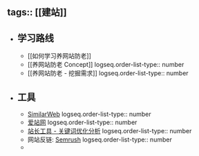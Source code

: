 tags:: [[建站]]
---

- ## 学习路线
	- [[如何学习养网站防老]]
	- [[养网站防老 Concept]]
	  logseq.order-list-type:: number
	- [[养网站防老 - 挖掘需求]]
	  logseq.order-list-type:: number
- ## 工具
	- [SimilarWeb](https://pro.similarweb.com)
	  logseq.order-list-type:: number
	- [爱站网](https://www.aizhan.com/)
	  logseq.order-list-type:: number
	- [站长工具 - 关键词优化分析](https://tool.chinaz.com/kwevaluate)
	  logseq.order-list-type:: number
	- 网站反链: [Semrush](https://zh.semrush.com/)
	  logseq.order-list-type:: number
	-